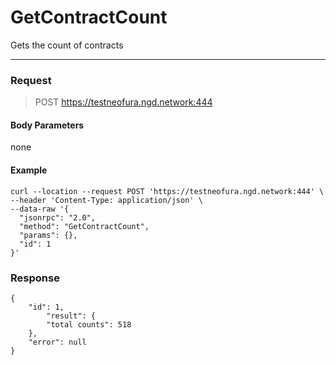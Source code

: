 # GetContractCount
Gets the count of contracts
<hr>

### Request

> POST https://testneofura.ngd.network:444

#### Body Parameters

none


#### Example
```
curl --location --request POST 'https://testneofura.ngd.network:444' \
--header 'Content-Type: application/json' \
--data-raw '{
  "jsonrpc": "2.0",
  "method": "GetContractCount",
  "params": {},
  "id": 1
}'
```
### Response
```json5
{
    "id": 1,
        "result": {
        "total counts": 518
    },
    "error": null
}
```
